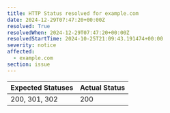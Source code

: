 ```yaml
---
title: HTTP Status resolved for example.com
date: 2024-12-29T07:47:20+00:00Z
resolved: True
resolvedWhen: 2024-12-29T07:47:20+00:00Z
resolvedStartTime: 2024-10-25T21:09:43.191474+00:00
severity: notice
affected:
  - example.com
section: issue
---
```


| Expected Statuses | Actual Status  |
|-------------------|----------------|
| 200, 301, 302 | 200 |
